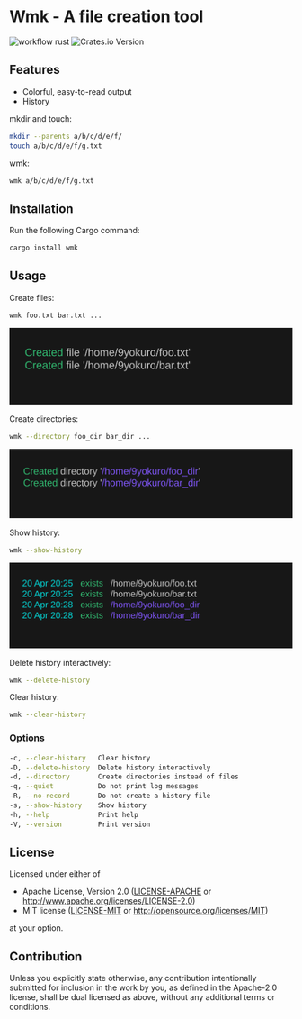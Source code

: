 # Wmk - A file creation tool

![workflow rust](https://github.com/9yokuro/wmk/actions/workflows/rust.yml/badge.svg)
![Crates.io Version](https://img.shields.io/crates/v/wmk)

## Features
- Colorful, easy-to-read output
- History

mkdir and touch:
```bash
mkdir --parents a/b/c/d/e/f/
touch a/b/c/d/e/f/g.txt
```
wmk:
```bash
wmk a/b/c/d/e/f/g.txt
```

## Installation
Run the following Cargo command:
```bash
cargo install wmk
```

## Usage
Create files:
```bash
wmk foo.txt bar.txt ...
```
![create files](./images/create_files.png)

Create directories:
```bash
wmk --directory foo_dir bar_dir ...
```
![create directories](./images/create_directories.png)

Show history:
```bash
wmk --show-history
```
![show history](./images/show_history.png)

Delete history interactively:
```bash
wmk --delete-history
```

Clear history:
```bash
wmk --clear-history
```

### Options
```bash
-c, --clear-history   Clear history
-D, --delete-history  Delete history interactively
-d, --directory       Create directories instead of files
-q, --quiet           Do not print log messages
-R, --no-record       Do not create a history file
-s, --show-history    Show history
-h, --help            Print help
-V, --version         Print version
```
## License

Licensed under either of

 * Apache License, Version 2.0
   ([LICENSE-APACHE](LICENSE-APACHE) or http://www.apache.org/licenses/LICENSE-2.0)
 * MIT license
   ([LICENSE-MIT](LICENSE-MIT) or http://opensource.org/licenses/MIT)

at your option.

## Contribution

Unless you explicitly state otherwise, any contribution intentionally submitted
for inclusion in the work by you, as defined in the Apache-2.0 license, shall be
dual licensed as above, without any additional terms or conditions.

